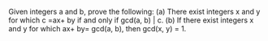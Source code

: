 Given integers a and b, prove the following:
    (a) There exist integers x and y for which c =ax+ by if and only if gcd(a, b) | c.
    (b) If there exist integers x and y for which ax+ by= gcd(a, b), then gcd(x, y) = 1.